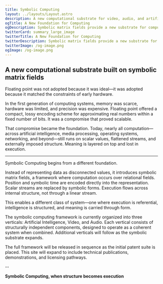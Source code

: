 ```yaml
---
title: Symbolic Computing
layout: ../layouts/Layout.astro
description: A new computational substrate for video, audio, and artificial intelligence — built on symbolic matrix fields.
ogTitle: A New Foundation for Computing
ogDescription: Symbolic matrix fields provide a new substrate for computing — unifying execution, representation, and interface across all domains.
twitterCard: summary_large_image
twitterTitle: A New Foundation for Computing
twitterDescription: Symbolic matrix fields provide a new substrate for computing — unifying execution, representation, and interface.
twitterImage: /og-image.png
ogImage: /og-image.png
---
```


## A new computational substrate built on symbolic matrix fields

Floating point was not adopted because it was ideal—it was adopted because it matched the constraints of early hardware.

In the first generation of computing systems, memory was scarce, hardware was limited, and precision was expensive. Floating point offered a compact, lossy encoding scheme for approximating real numbers within a fixed number of bits. It was a compromise that proved scalable.

That compromise became the foundation. Today, nearly all computation—across artificial intelligence, media processing, operating systems, networking, and beyond—still runs on scalar values, flattened streams, and externally imposed structure.
Meaning is layered on top and lost in execution.


---

Symbolic Computing begins from a different foundation.

Instead of representing data as disconnected values, it introduces symbolic matrix fields, a framework where computation occurs over relational fields. Position and symbolic time are encoded directly into the representation. Scalar streams are replaced by symbolic forms. Execution flows across internal structure, not through a linear stream.

This enables a different class of system—one where execution is referential, intelligence is structured, and meaning is carried through form.

The symbolic computing framework is currently organized into three verticals: Artificial Intelligence, Video, and Audio. Each vertical consists of structurally independent components, designed to operate as a coherent system when combined. Additional verticals will follow as the symbolic substrate expands.

The full framework will be released in sequence as the initial patent suite is placed. This site will expand to include technical publications, demonstrations, and licensing pathways.

--

**Symbolic Computing, when structure becomes execution**  
  


